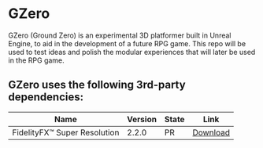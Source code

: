 # GZero

GZero (Ground Zero) is an experimental 3D platformer built in Unreal Engine, to aid in the development of a future RPG game. This repo will be used to test ideas and polish the modular experiences that will later be used in the RPG game.

## **GZero** uses the following **3rd-party dependencies**:
| Name  | Version | State | Link |
| ------------- |---------| ------------- | ------------- |
| FidelityFX™ Super Resolution | 2.2.0   | PR | [Download](https://gpuopen.com/learn/ue-fsr2/) |